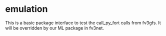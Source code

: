 emulation
=========

This is a basic package interface to test the call_py_fort calls from fv3gfs.  It will be overridden by our ML package in fv3net.
